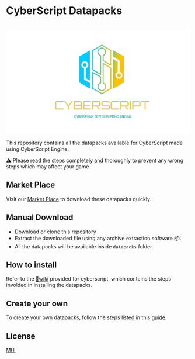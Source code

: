 # CyberScript Datapacks
&nbsp;
![Logo](/assets/images/logo.png)

This repository contains all the datapacks available for CyberScript made using CyberScript Engine.

⚠️ Please read the steps completely and thoroughly to prevent any wrong steps which may affect your game.
## Market Place 

Visit our [Market Place](https://cyberscript77.github.io/datapack) to download these datapacks quickly.


## Manual Download

* Download or clone this repository
* Extract the downloaded file using any archive extraction software 📦.
* All the datapacks will be available inside `datapacks` folder.
    
## How to install

Refer to the [📕wiki](https://cyberscript77.github.io/wiki) provided for cyberscript, which contains the steps involded in installing the datapacks.
## Create your own

To create your own datapacks, follow the steps listed in this [guide](https://cyberscript77.github.io/wiki).
## License

[MIT](https://choosealicense.com/licenses/mit/)
 
